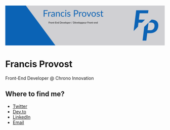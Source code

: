 ![](https://github.com/francisprovost/francisprovost/blob/master/LinkedIn%20Cover.png?raw=true)

# Francis Provost
Front-End Developer @ Chrono Innovation

## Where to find me?
- [Twitter](https://twitter.com/frank_provost)
- [Dev.to](https://dev.to/francisprovost)
- [LinkedIn](https://www.linkedin.com/in/francisprovost)
- [Email](mailto:me@francisprovost.com)
